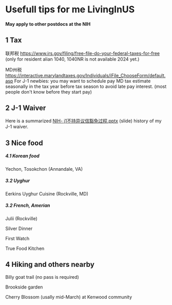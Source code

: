# Usefull tips for me LivingInUS 
#### May apply to other postdocs at the NIH

##   ##
##   ##

## 1 Tax
联邦税 https://www.irs.gov/filing/free-file-do-your-federal-taxes-for-free (only for resident alian 1040, 1040NR is not available 2024 yet.)

MD州税 https://interactive.marylandtaxes.gov/Individuals/iFile_ChooseForm/default.asp
  For J-1 newbies: you may want to schedule pay MD tax estimate seasonally in the tax year before tax season to avoid late pay interest. (most people don't know before they start pay)


## 2 J-1 Waiver
Here is a summarized [NIH- j1不持异议信豁免过程.pptx](https://github.com/yeswzc/LivingInUS/files/14879724/NIH-.j1.pptx)
(slide) history of my J-1 waiver.





## 3 Nice food
##### 4.1 Korean food
Yechon, Tosokchon (Annandale, VA)

##### 3.2 Uyghur
Eerkins Uyghur Cuisine (Rockville, MD)

##### 3.2 French, Amerian
Julii (Rockville)

Silver Dinner

First Watch

True Food Kitchen


## 4 Hiking and others nearby
Billy goat trail (no pass is required)

Brookside garden

Cherry Blossom (usally mid-March) at Kenwood community

## 
